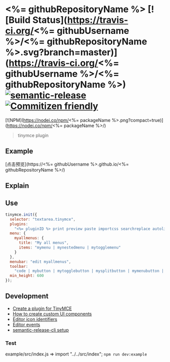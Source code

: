 # <%= githubRepositoryName %> [![Build Status](https://travis-ci.org/<%= githubUsername %>/<%= githubRepositoryName %>.svg?branch=master)](https://travis-ci.org/<%= githubUsername %>/<%= githubRepositoryName %>)[![semantic-release](https://img.shields.io/badge/%20%20%F0%9F%93%A6%F0%9F%9A%80-semantic--release-e10079.svg)](https://github.com/semantic-release/semantic-release)[![Commitizen friendly](https://img.shields.io/badge/commitizen-friendly-brightgreen.svg)](http://commitizen.github.io/cz-cli/)

[![NPM](https://nodei.co/npm/<%= packageName %>.png?compact=true)](https://nodei.co/npm/<%= packageName %>/)

> tinymce plugin

## Example

[点击预览](https://<%= githubUsername %>.github.io/<%= githubRepositoryName %>/)

## Explain

## Use

```javascript
tinymce.init({
  selector: "textarea.tinymce",
  plugins:
    "<%= pluginID %> print preview paste importcss searchreplace autolink autosave save directionality code visualblocks visualchars fullscreen image link media template codesample table charmap hr pagebreak nonbreaking anchor toc insertdatetime advlist lists wordcount imagetools textpattern noneditable help charmap quickbars emoticons  ",
  menu: {
    myallmenus: {
      title: "My all menus",
      items: "mymenu | mynestedmenu | mytogglemenu"
    }
  },
  menubar: "edit myallmenus",
  toolbar:
    "code | mybutton | mytogglebutton | mysplitbutton | mymenubutton | mysidebar",
  min_height: 600
});
```

## Development

- [Create a plugin for TinyMCE](https://www.tiny.cloud/docs/advanced/creating-a-plugin/)
- [How to create custom UI components](https://www.tiny.cloud/docs/ui-components/)
- [Editor icon identifiers](https://www.tiny.cloud/docs/advanced/editor-icon-identifiers/)
- [Editor events](https://www.tiny.cloud/docs/advanced/events/)
- [semantic-release-cli setup](https://semantic-release.gitbook.io/semantic-release/usage/getting-started)

### Test

example/src/index.js => import "../../src/index";
`npm run dev:example`
